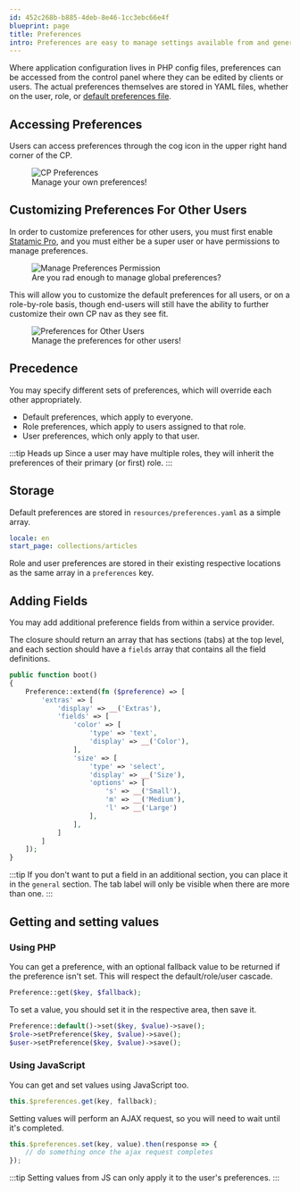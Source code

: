 ```yaml
---
id: 452c268b-b885-4deb-8e46-1cc3ebc66e4f
blueprint: page
title: Preferences
intro: Preferences are easy to manage settings available from and generally affecting only the inside of the control panel. They can be set differently per-user, role, and globally.
---
```

Where application configuration lives in PHP config files, preferences can be accessed from the control panel where they can be edited by clients or users. The actual preferences themselves are stored in YAML files, whether on the user, role, or [default preferences file](#storage).

## Accessing Preferences

Users can access preferences through the cog icon in the upper right hand corner of the CP.

<figure>
    <img src="/img/preferences-nav-item.png" alt="CP Preferences">
    <figcaption>Manage your own preferences!</figcaption>
</figure>

## Customizing Preferences For Other Users

In order to customize preferences for other users, you must first enable [Statamic Pro](/tips/how-to-enable-statamic-pro), and you must either be a super user or have permissions to manage preferences.

<figure>
    <img src="/img/manage-preferences-permission.png" alt="Manage Preferences Permission">
    <figcaption>Are you rad enough to manage global preferences?</figcaption>
</figure>

This will allow you to customize the default preferences for all users, or on a role-by-role basis, though end-users will still have the ability to further customize their own CP nav as they see fit.

<figure>
    <img src="/img/preferences-other-users.png" alt="Preferences for Other Users">
    <figcaption>Manage the preferences for other users!</figcaption>
</figure>


## Precedence

You may specify different sets of preferences, which will override each other appropriately.

- Default preferences, which apply to everyone.
- Role preferences, which apply to users assigned to that role.
- User preferences, which only apply to that user.

:::tip Heads up
Since a user may have multiple roles, they will inherit the preferences of their primary (or first) role.
:::

## Storage

Default preferences are stored in `resources/preferences.yaml` as a simple array.

```yaml
locale: en
start_page: collections/articles
```

Role and user preferences are stored in their existing respective locations as the same array in a `preferences` key.


## Adding Fields

You may add additional preference fields from within a service provider.

The closure should return an array that has sections (tabs) at the top level, and each section should have a `fields` array that contains all the field definitions.

```php
public function boot()
{
    Preference::extend(fn ($preference) => [
        'extras' => [
            'display' => __('Extras'),
            'fields' => [
                'color' => [
                    'type' => 'text',
                    'display' => __('Color'),
                ],
                'size' => [
                    'type' => 'select',
                    'display' => __('Size'),
                    'options' => [
                        's' => __('Small'),
                        'm' => __('Medium'),
                        'l' => __('Large')
                    ],
                ],
            ]
        ]
    ]);
}
```

:::tip
If you don't want to put a field in an additional section, you can place it in the `general` section. The tab label will only be visible when there are more than one.
:::

## Getting and setting values

### Using PHP

You can get a preference, with an optional fallback value to be returned if the preference isn't set. This will respect the default/role/user cascade.

```php
Preference::get($key, $fallback);
```

To set a value, you should set it in the respective area, then save it.

```php
Preference::default()->set($key, $value)->save();
$role->setPreference($key, $value)->save();
$user->setPreference($key, $value)->save();
```

### Using JavaScript

You can get and set values using JavaScript too.

```js
this.$preferences.get(key, fallback);
```

Setting values will perform an AJAX request, so you will need to wait until it's completed.

```js
this.$preferences.set(key, value).then(response => {
    // do something once the ajax request completes
});
```

:::tip
Setting values from JS can only apply it to the user's preferences.
:::
